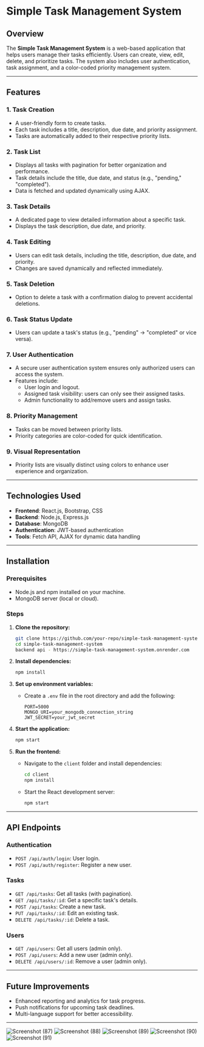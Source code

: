 # Simple Task Management System

## Overview
The **Simple Task Management System** is a web-based application that helps users manage their tasks efficiently. Users can create, view, edit, delete, and prioritize tasks. The system also includes user authentication, task assignment, and a color-coded priority management system.

---

## Features

### 1. **Task Creation**
- A user-friendly form to create tasks.
- Each task includes a title, description, due date, and priority assignment.
- Tasks are automatically added to their respective priority lists.

### 2. **Task List**
- Displays all tasks with pagination for better organization and performance.
- Task details include the title, due date, and status (e.g., "pending," "completed").
- Data is fetched and updated dynamically using AJAX.

### 3. **Task Details**
- A dedicated page to view detailed information about a specific task.
- Displays the task description, due date, and priority.

### 4. **Task Editing**
- Users can edit task details, including the title, description, due date, and priority.
- Changes are saved dynamically and reflected immediately.

### 5. **Task Deletion**
- Option to delete a task with a confirmation dialog to prevent accidental deletions.

### 6. **Task Status Update**
- Users can update a task's status (e.g., "pending" → "completed" or vice versa).

### 7. **User Authentication**
- A secure user authentication system ensures only authorized users can access the system.
- Features include:
  - User login and logout.
  - Assigned task visibility: users can only see their assigned tasks.
  - Admin functionality to add/remove users and assign tasks.

### 8. **Priority Management**
- Tasks can be moved between priority lists.
- Priority categories are color-coded for quick identification.

### 9. **Visual Representation**
- Priority lists are visually distinct using colors to enhance user experience and organization.

---

## Technologies Used
- **Frontend**: React.js, Bootstrap, CSS
- **Backend**: Node.js, Express.js
- **Database**: MongoDB
- **Authentication**: JWT-based authentication
- **Tools**: Fetch API, AJAX for dynamic data handling

---

## Installation

### Prerequisites
- Node.js and npm installed on your machine.
- MongoDB server (local or cloud).

### Steps
1. **Clone the repository:**
   ```bash
   git clone https://github.com/your-repo/simple-task-management-system.git
   cd simple-task-management-system
   backend api - https://simple-task-management-system.onrender.com
   ```

2. **Install dependencies:**
   ```bash
   npm install
   ```

3. **Set up environment variables:**
   - Create a `.env` file in the root directory and add the following:
     ```env
     PORT=5000
     MONGO_URI=your_mongodb_connection_string
     JWT_SECRET=your_jwt_secret
     ```

4. **Start the application:**
   ```bash
   npm start
   ```

5. **Run the frontend:**
   - Navigate to the `client` folder and install dependencies:
     ```bash
     cd client
     npm install
     ```
   - Start the React development server:
     ```bash
     npm start
     ```

---

## API Endpoints

### Authentication
- `POST /api/auth/login`: User login.
- `POST /api/auth/register`: Register a new user.

### Tasks
- `GET /api/tasks`: Get all tasks (with pagination).
- `GET /api/tasks/:id`: Get a specific task's details.
- `POST /api/tasks`: Create a new task.
- `PUT /api/tasks/:id`: Edit an existing task.
- `DELETE /api/tasks/:id`: Delete a task.

### Users
- `GET /api/users`: Get all users (admin only).
- `POST /api/users`: Add a new user (admin only).
- `DELETE /api/users/:id`: Remove a user (admin only).

---

## Future Improvements
- Enhanced reporting and analytics for task progress.
- Push notifications for upcoming task deadlines.
- Multi-language support for better accessibility.

---
![Screenshot (87)](https://github.com/user-attachments/assets/a479cf70-dee3-4906-ac44-19a3c3baa623)
![Screenshot (88)](https://github.com/user-attachments/assets/8d0d0e12-b3c6-43a5-b5b0-668596f312fa)
![Screenshot (89)](https://github.com/user-attachments/assets/2e3671d1-ed80-49d2-a279-6648f1b5918f)
![Screenshot (90)](https://github.com/user-attachments/assets/650b7de7-2126-416c-97d8-be4272e8b125)
![Screenshot (91)](https://github.com/user-attachments/assets/57302d3e-158f-4ef6-a6a8-b097eb18072f)
